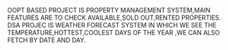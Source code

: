 OOPT BASED PROJECT IS PROPERTY MANAGEMENT SYSTEM,MAIN FEATURES ARE TO CHECK AVAILABLE,SOLD OUT,RENTED PROPERTIES.
DSA PROJEC IS WEATHER FORECAST SYSTEM IN WHICH WE SEE THE TEMPERATURE,HOTTEST,COOLEST DAYS OF THE YEAR ,WE CAN ALSO FETCH BY DATE AND DAY.
